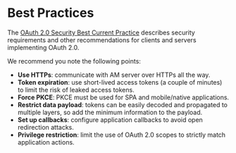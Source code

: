 # Best Practices

The [OAuth 2.0 Security Best Current Practice](https://tools.ietf.org/html/draft-ietf-oauth-security-topics) describes security requirements and other recommendations for clients and servers implementing OAuth 2.0.

We recommend you note the following points:

* **Use HTTPs**: communicate with AM server over HTTPs all the way.
* **Token expiration**: use short-lived access tokens (a couple of minutes) to limit the risk of leaked access tokens.
* **Force PKCE**: PKCE must be used for SPA and mobile/native applications.
* **Restrict data payload**: tokens can be easily decoded and propagated to multiple layers, so add the minimum information to the payload.
* **Set up callbacks**: configure application callbacks to avoid open redirection attacks.
* **Privilege restriction**: limit the use of OAuth 2.0 scopes to strictly match application actions.
